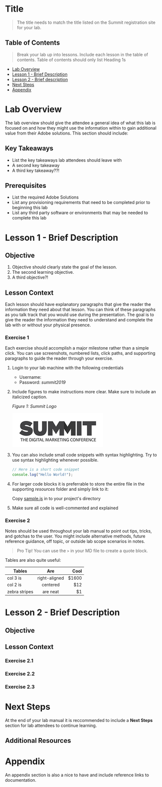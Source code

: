 
# Title

> The title needs to match the title listed on the Summit registration site for your lab.

## Table of Contents

> Break your lab up into lessons. Include each lesson in the table of contents. Table of contents should only list Heading 1s

* [Lab Overview](#lab-overview)
* [Lesson 1 - Brief Description](#lesson-1---brief-description)
* [Lesson 2 - Brief description](#lesson-2---brief-description)
* [Next Steps](#next-steps)
* [Appendix](#appendix)

# Lab Overview

The lab overview should give the attendee a general idea of what this lab is focused on and how they might use the information within to gain additional value from their Adobe solutions. This section should include:

## Key Takeaways

* List the key takeaways lab attendees should leave with
* A second key takeaway
* A third key takeaway??!

## Prerequisites

* List the required Adobe Solutions
* List any provisioning requirements that need to be completed prior to beginning this lab
* List any third party software or environments that may be needed to complete this lab

# Lesson 1 - Brief Description

## Objective

1. Objective should clearly state the goal of the lesson.
2. The second learning objective.
3. A third objective?!

## Lesson Context

Each lesson should have explanatory paragraphs that give the reader the information they need about that lesson. You can think of these paragraphs as you talk track that you would use during the presentation. The goal is to give the reader the information they need to understand and complete the lab with or without your physical presence.

### Exercise 1 

 Each exercise should accomplish a major milestone rather than a simple click. You can use screenshots, numbered lists, click paths, and supporting paragraphs to guide the reader through your exercise.

 1. Login to your lab machine with the following credentials
    * Username: <Lab number>
    * Password: *summit2019*
 2. Include figures to make instructions more clear. Make sure to include an italicized caption. 

    *Figure 1: Summit Logo*
    
    ![Figure 1: Summit Logo](images/1_summit-logo.jpg)

3. You can also include small code snippets with syntax highlighting. Try to use syntax highlighting whenever possible.

    ```js
    // Here is a short code snippet
    console.log("Hello World!");
    ```
4. For larger code blocks it is preferrable to store the entire file in the supporting *resources* folder and simply link to it:

    Copy [sample.js](resources/sample.js) in to your project's directory

5. Make sure all code is well-commented and explained

### Exercise 2

Notes should be used throughout your lab manual to point out tips, tricks, and gotchas to the user. You might include alternative methods, future reference guidance, off topic, or outside lab scope scenarios in notes.

> Pro Tip! You can use the `>` in your MD file to create a quote block. 

Tables are also quite useful:

| Tables        | Are           | Cool  |
| ------------- |:-------------:| -----:|
| col 3 is      | right-aligned | $1600 |
| col 2 is      | centered      |   $12 |
| zebra stripes | are neat      |    $1 |

# Lesson 2 - Brief Description

## Objective

## Lesson Context

### Exercise 2.1

### Exercise 2.2

### Exercise 2.3

# Next Steps

At the end of your lab manual it is reccommended to include a **Next Steps** section for lab attendees to continue learning.

## Additional Resources

# Appendix

An appendix section is also a nice to have and include reference links to documentation.  










